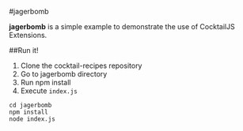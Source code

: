 #jagerbomb

**jagerbomb** is a simple example to demonstrate the use of CocktailJS Extensions.

##Run it!
1. Clone the cocktail-recipes repository
2. Go to jagerbomb directory
3. Run npm install
4. Execute `index.js`

````
cd jagerbomb
npm install
node index.js
````

